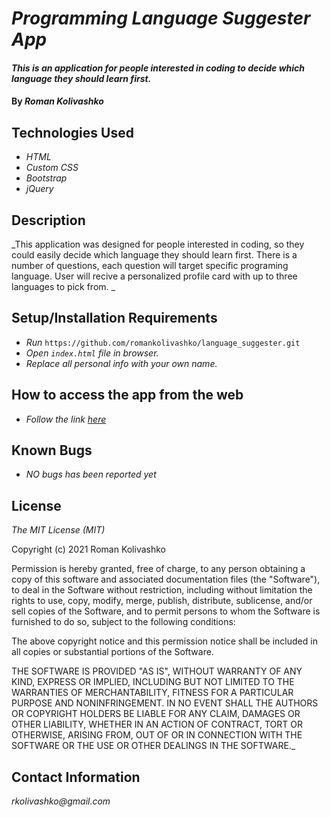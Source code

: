 # _Programming Language Suggester App_

#### _This is an application for people interested in coding to decide which language they should learn first._

#### By _**Roman Kolivashko**_

## Technologies Used

* _HTML_
* _Custom CSS_
* _Bootstrap_
* _jQuery_

## Description

_This application was designed for people interested in coding, so they could easily decide which language they should learn first. There is a number of questions, each question will target specific programing language. User will recive a personalized profile card with up to three languages to pick from.
_
## Setup/Installation Requirements

* _Run_ `https://github.com/romankolivashko/language_suggester.git`
* _Open `index.html` file in browser._
* _Replace all personal info with your own name._

## How to access the app from the web
* _Follow the link [here](https://romankolivashko.github.io/language_suggester/)_ 

## Known Bugs

* _NO bugs has been reported yet_

## License

_The MIT License (MIT)_

Copyright (c) 2021 Roman Kolivashko

Permission is hereby granted, free of charge, to any person obtaining a copy of this software and associated documentation files (the "Software"), to deal in the Software without restriction, including without limitation the rights to use, copy, modify, merge, publish, distribute, sublicense, and/or sell copies of the Software, and to permit persons to whom the Software is furnished to do so, subject to the following conditions:

The above copyright notice and this permission notice shall be included in all copies or substantial portions of the Software.

THE SOFTWARE IS PROVIDED "AS IS", WITHOUT WARRANTY OF ANY KIND, EXPRESS OR IMPLIED, INCLUDING BUT NOT LIMITED TO THE WARRANTIES OF MERCHANTABILITY, FITNESS FOR A PARTICULAR PURPOSE AND NONINFRINGEMENT. IN NO EVENT SHALL THE AUTHORS OR COPYRIGHT HOLDERS BE LIABLE FOR ANY CLAIM, DAMAGES OR OTHER LIABILITY, WHETHER IN AN ACTION OF CONTRACT, TORT OR OTHERWISE, ARISING FROM, OUT OF OR IN CONNECTION WITH THE SOFTWARE OR THE USE OR OTHER DEALINGS IN THE SOFTWARE._

## Contact Information

_rkolivashko@gmail.com_
